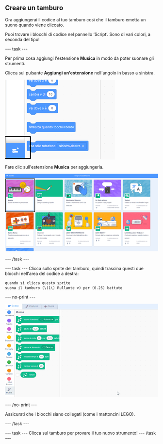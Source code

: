 ## Creare un tamburo

Ora aggiungerai il codice al tuo tamburo così che il tamburo emetta un suono quando viene cliccato.

Puoi trovare i blocchi di codice nel pannello ‘Script’. Sono di vari colori, a seconda del tipo!

--- task ---

Per prima cosa aggiungi l'estensione **Musica** in modo da poter suonare gli strumenti.

Clicca sul pulsante **Aggiungi un'estensione** nell'angolo in basso a sinistra.

![aggiungi il pulsante di estensione evidenziato](images/add-extension-annotated.png)

Fare clic sull'estensione **Musica** per aggiungerla.

![estensione musica evidenziata](images/click-music-annotated.png)

--- /task ---

--- task --- Clicca sullo sprite del tamburo, quindi trascina questi due blocchi nell'area del codice a destra:

```blocks3
quando si clicca questo sprite
suona il tamburo (\(1\) Rullante v) per (0.25) battute
```

--- no-print ---

![schermata](images/connect-block.gif)

--- /no-print ---

Assicurati che i blocchi siano collegati (come i mattoncini LEGO).

--- /task ---

--- task --- Clicca sul tamburo per provare il tuo nuovo strumento! --- /task ---